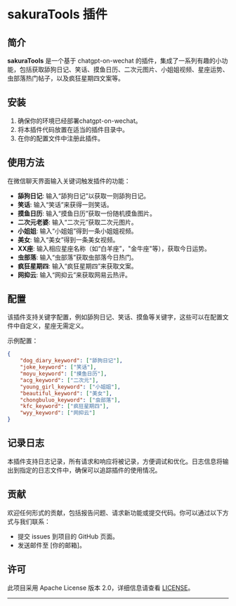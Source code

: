 # sakuraTools 插件

## 简介
**sakuraTools** 是一个基于 chatgpt-on-wechat 的插件，集成了一系列有趣的小功能，包括获取舔狗日记、笑话、摸鱼日历、二次元图片、小姐姐视频、星座运势、虫部落热门帖子，以及疯狂星期四文案等。

## 安装
1. 确保你的环境已经部署chatgpt-on-wechat。
2. 将本插件代码放置在适当的插件目录中。
3. 在你的配置文件中注册此插件。

## 使用方法
在微信聊天界面输入关键词触发插件的功能：
- **舔狗日记**: 输入“舔狗日记”以获取一则舔狗日记。
- **笑话**: 输入“笑话”来获得一则笑话。
- **摸鱼日历**: 输入“摸鱼日历”获取一份随机摸鱼图片。
- **二次元老婆**: 输入“二次元”获取二次元图片。
- **小姐姐**: 输入“小姐姐”得到一条小姐姐视频。
- **美女**: 输入“美女”得到一条美女视频。
- **XX座**: 输入相应星座名称（如“白羊座”，"金牛座"等），获取今日运势。
- **虫部落**: 输入“虫部落”获取虫部落今日热门。
- **疯狂星期四**: 输入“疯狂星期四”来获取文案。
- **网抑云**: 输入“网抑云”来获取网易云热评。

## 配置
该插件支持关键字配置，例如舔狗日记、笑话、摸鱼等关键字，这些可以在配置文件中自定义，星座无需定义。

示例配置：
```json
{
    "dog_diary_keyword": ["舔狗日记"],
    "joke_keyword": ["笑话"],
    "moyu_keyword": ["摸鱼日历"],
    "acg_keyword": ["二次元"],
    "young_girl_keyword": ["小姐姐"],
    "beautiful_keyword": ["美女"],
    "chongbuluo_keyword": ["虫部落"],
    "kfc_keyword": ["疯狂星期四"],
    "wyy_keyword": ["网抑云"]
}
```

## 记录日志
本插件支持日志记录，所有请求和响应将被记录，方便调试和优化。日志信息将输出到指定的日志文件中，确保可以追踪插件的使用情况。

## 贡献
欢迎任何形式的贡献，包括报告问题、请求新功能或提交代码。你可以通过以下方式与我们联系：

- 提交 issues 到项目的 GitHub 页面。
- 发送邮件至 [你的邮箱]。

## 许可
此项目采用 Apache License 版本 2.0，详细信息请查看 [LICENSE](LICENSE)。

---

